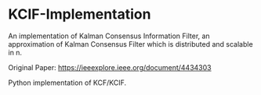 # KCIF-Implementation
An implementation of Kalman Consensus Information Filter, an approximation of Kalman Consensus Filter which is distributed and scalable in n.

Original Paper: https://ieeexplore.ieee.org/document/4434303

Python implementation of KCF/KCIF.
